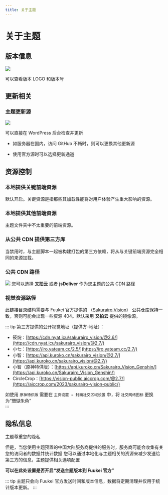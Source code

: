 ```yaml
---
title: 关于主题
---
```


# 关于主题 <Badge type="tip" text="v2.7.0" />

## 版本信息

![](/user-images.githubusercontent.com/28827378/233814315-9a06b69c-e559-4552-ba40-3c460fc245ed.png)

可以查看版本 LOGO 和版本号

## 更新相关

### 主题更新源

![](/user-images.githubusercontent.com/28827378/233814314-da46fa95-16a7-4820-87d3-24babd0e390b.png)

可以直接在 WordPress 后台检查并更新

- 如服务器在国内，访问 GitHub 不畅时，则可以更换其他更新源

- 使用官方源时可以选择更新通道

## 资源控制

### 本地提供关键前端资源

默认开启。关键资源是指那些其加载性能将对用户体验产生重大影响的资源。

### 本地提供其他前端资源

主题文件夹中不太重要的前端资源。

### 从公共 CDN 提供第三方库

当禁用时，与主题脚本一起被构建打包的第三方依赖，将从与关键前端资源完全相同的来源加载。

### 公共 CDN 路径

![](/user-images.githubusercontent.com/28827378/233814313-dd83f7da-4b85-43a0-87e7-4230a9ed4a56.png)
您可以选择 **又拍云** 或者 **jsDeliver** 作为您主题的公共 CDN 路径

### 视觉资源路径

此链接目录结构需要与 Fuukei 官方提供的 （[Sakurairo Vision](https://github.com/Fuukei/Sakurairo_Vision)） 公共仓库保持一致，否则可能会出现一些资源 404。默认采用 **又拍云** 提供的镜像源。

::: tip 第三方提供的公开视觉地址（提供方-地址）：

- 筱烷：[https://cdn.nyat.icu/sakurairo_vision/@2.6/](https://cdn.nyat.icu/sakurairo_vision/@2.7/)
- 小七：[https://iro.yateam.cc/2.5/](https://iro.yateam.cc/2.7/)
- 小智：[https://api.kuroko.cn/sakurairo_vision/@2.7/](https://api.kuroko.cn/sakurairo_vision/@2.7/)
- 小智（原神特供版）：[https://api.kuroko.cn/Sakurairo_Vision_Genshin/](https://api.kuroko.cn/Sakurairo_Vision_Genshin/)
- CircleCrop：[https://vision-public.aiccrop.com/@2.7/](https://aiccrop.com/2023/sakurairo-vision-public/)

如使用 `原神特供版` 需要在 `主页设置 → 封面社交区域设置` 中，将 `社交网络图标` 更换为“珊瑚朱色”  
:::

## 隐私信息

主题尊重您的隐私

但是，当您使用主题预置的中国大陆服务商提供的服务时，服务商可能会收集有关您的访问者的数据并统计数据
您可以通过本地化与主题相关的资源来减少发送给第三方的信息，主题提供相关选项配置

**可以在此处设置是否开启“发送主题版本到 Fuukei 官方”**

::: tip
主题只会向 Fuukei 官方发送时间和版本信息，数据将定期清理并仅用于统计版本更新。
:::
